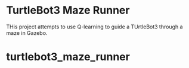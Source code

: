 # TurtleBot3 Maze Runner
THis project attempts to use Q-learning to guide a TUrtleBot3 through a maze in Gazebo.

# turtlebot3_maze_runner
